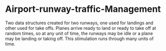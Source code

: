 # Airport-runway-traffic-Management
                           
Two data structures created for two runways, one used for landings and other used for take offs. 
Planes arrive ready to land or ready to take off at random times, so at any unit of time, the runways may be idle or a plane may be landing or taking off. 
This stimulation runs through many units of time.
